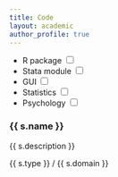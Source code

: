 ```yaml
---
title: Code
layout: academic
author_profile: true
---
```


<!-- {% raw %} -->
<div id="app">
    <div>
      <ul>
        <li class="checkboxlist">
        <label class="container">R package
            <input type="checkbox" v-model="show.rpkg">
            <span class="checkmark"></span>
        </label>
        </li>
        <li class="checkboxlist">
        <label class="container">Stata module
            <input type="checkbox" v-model="show.stata">
            <span class="checkmark"></span>
        </label>
        </li>
        <li class="checkboxlist">
            <label class="container">GUI
                <input type="checkbox" v-model="show.gui">
                <span class="checkmark"></span>
            </label>
        </li>
        <li class="checkboxlist">
            <label class="container">Statistics
                <input type="checkbox" v-model="show.statistics">
                <span class="checkmark"></span>
            </label>
        </li>
        <li class="checkboxlist">
            <label class="container">Psychology
                <input type="checkbox" v-model="show.psychology">
                <span class="checkmark"></span>
            </label>
        </li>
      </ul>
    </div>
    <div v-for="s in softw">
        <h3>{{ s.name }}</h3>
        <p>{{ s.description }}</p>
        <p><a v-bind:href="s.link">{{ s.type }}</a> / {{ s.domain }}</p>
    </div>
</div>
<!-- {% endraw %} -->

<script>
// software list
var s = [
        {% for s in site.data.software %}{
          "name": "{{ s.name }}",
          "description": "{{ s.description }}",
          "link": "{{ s.link }}",
          "type": "{{ s.type }}",
          "domain": "{{ s.domain }}"
        }{% unless forloop.last %},{% endunless %}
      {% endfor %}];
//vue app
const app = Vue.createApp({
  data: () => ({
    s: s,
    show: {
        rpkg: false,
        stata: false,
        gui: false,
        statistics: false,
        psychology: false,
    },
  }),
  computed: {
    softw: function () {
        var x = [];
        for (i = 0; i < this.s.length; i++) {
            let add = false;
            // none is checked: show all
            if (!this.show.rpkg && !this.show.stata && !this.show.gui &&!this.show.statistics && !this.show.psychology) {
              add = true;
            } else {
              // type
              if (this.show.rpkg && this.s[i].type == "R package")
                  add = true;
              if (this.show.stata && this.s[i].type == "Stats module")
                  add = true;
              // authorship
              if (this.show.gui && this.s[i].type == "GUI")
                  add = true;
              // domain
              if (this.show.statistics && this.s[i].domain == "Statistics")
                  add = true;
              if (this.show.psychology && this.s[i].domain == "Psychology")
                  add = true;
            }
            if (add)
                x[i] = this.s[i];
        }
        return x
    }
  }
})
app.mount('#app')
</script>
